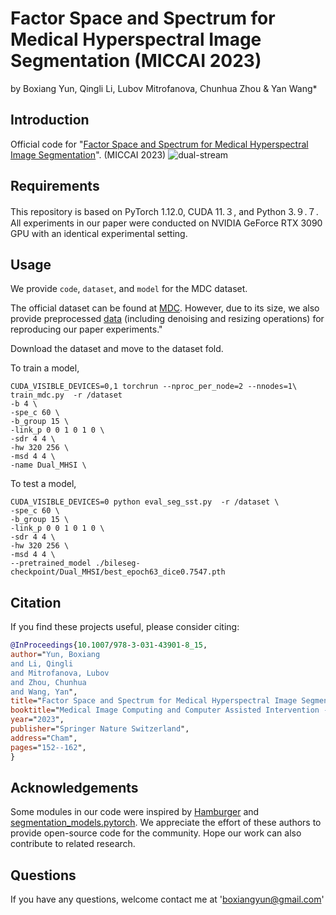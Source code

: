 # Factor Space and Spectrum for Medical Hyperspectral Image Segmentation (MICCAI 2023)
by Boxiang Yun, Qingli Li, Lubov Mitrofanova, Chunhua Zhou & Yan Wang*

## Introduction
Official code for "[Factor Space and Spectrum for Medical Hyperspectral Image Segmentation](https://link.springer.com/chapter/10.1007/978-3-031-43901-8_15)". (MICCAI 2023)
![dual-stream](https://github.com/DeepMed-Lab-ECNU/Dual-Stream-MHSI/assets/36001411/de4ced96-5d07-4367-af05-ded4fd5a1815)


## Requirements
This repository is based on PyTorch 1.12.0, CUDA 11.３, and Python 3.９.７. All experiments in our paper were conducted on NVIDIA GeForce RTX 3090 GPU with an identical experimental setting.

## Usage
We provide `code`, `dataset`, and `model` for the MDC dataset.

The official dataset can be found at [MDC](http://bio-hsi.ecnu.edu.cn/). However, due to its size, we also provide preprocessed [data](https://www.kaggle.com/datasets/hfutybx/mhsi-choledoch-dataset-preprocessed-dataset) (including denoising and resizing operations) for reproducing our paper experiments." 

Download the dataset and move to the dataset fold.

To train a model,
```
CUDA_VISIBLE_DEVICES=0,1 torchrun --nproc_per_node=2 --nnodes=1\
train_mdc.py  -r /dataset
-b 4 \
-spe_c 60 \
-b_group 15 \
-link_p 0 0 1 0 1 0 \
-sdr 4 4 \
-hw 320 256 \
-msd 4 4 \
-name Dual_MHSI \
```

To test a model,
```
CUDA_VISIBLE_DEVICES=0 python eval_seg_sst.py  -r /dataset \
-spe_c 60 \
-b_group 15 \
-link_p 0 0 1 0 1 0 \
-sdr 4 4 \
-hw 320 256 \
-msd 4 4 \
--pretrained_model ./bileseg-checkpoint/Dual_MHSI/best_epoch63_dice0.7547.pth
```
## Citation
If you find these projects useful, please consider citing:

```bibtex
@InProceedings{10.1007/978-3-031-43901-8_15,
author="Yun, Boxiang
and Li, Qingli
and Mitrofanova, Lubov
and Zhou, Chunhua
and Wang, Yan",
title="Factor Space and Spectrum for Medical Hyperspectral Image Segmentation",
booktitle="Medical Image Computing and Computer Assisted Intervention -- MICCAI 2023",
year="2023",
publisher="Springer Nature Switzerland",
address="Cham",
pages="152--162",
}
```
## Acknowledgements
Some modules in our code were inspired by [Hamburger](https://github.com/Gsunshine/Enjoy-Hamburger) and [segmentation_models.pytorch](https://github.com/qubvel/segmentation_models.pytorch). We appreciate the effort of these authors to provide open-source code for the community. Hope our work can also contribute to related research.

## Questions
If you have any questions, welcome contact me at 'boxiangyun@gmail.com'
